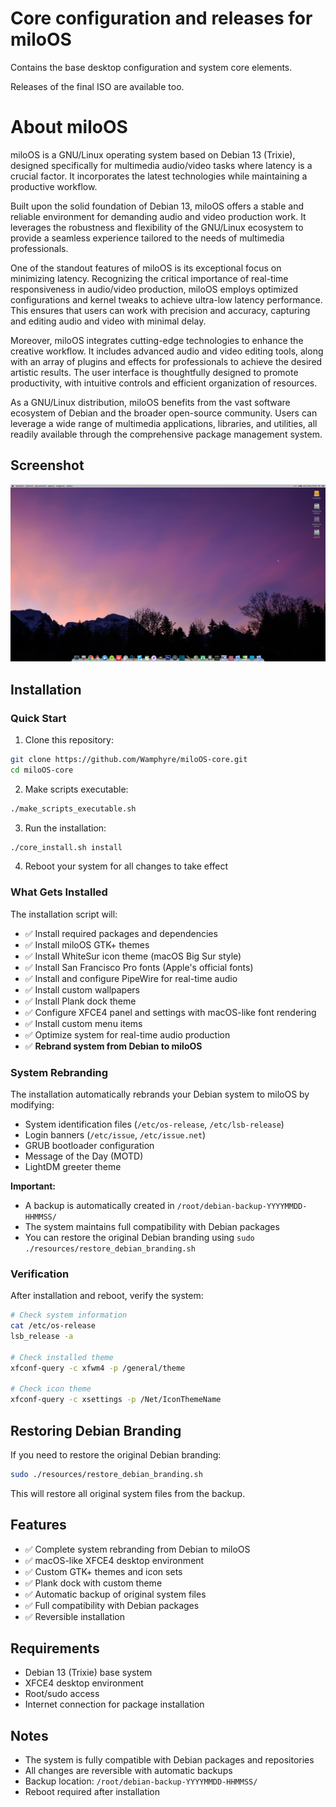 # Core configuration and releases for miloOS

Contains the base desktop configuration and system core elements.

Releases of the final ISO are available too.

# About miloOS

miloOS is a GNU/Linux operating system based on Debian 13 (Trixie), designed specifically for multimedia audio/video tasks where latency is a crucial factor. It incorporates the latest technologies while maintaining a productive workflow.

Built upon the solid foundation of Debian 13, miloOS offers a stable and reliable environment for demanding audio and video production work. It leverages the robustness and flexibility of the GNU/Linux ecosystem to provide a seamless experience tailored to the needs of multimedia professionals.

One of the standout features of miloOS is its exceptional focus on minimizing latency. Recognizing the critical importance of real-time responsiveness in audio/video production, miloOS employs optimized configurations and kernel tweaks to achieve ultra-low latency performance. This ensures that users can work with precision and accuracy, capturing and editing audio and video with minimal delay.

Moreover, miloOS integrates cutting-edge technologies to enhance the creative workflow. It includes advanced audio and video editing tools, along with an array of plugins and effects for professionals to achieve the desired artistic results. The user interface is thoughtfully designed to promote productivity, with intuitive controls and efficient organization of resources.

As a GNU/Linux distribution, miloOS benefits from the vast software ecosystem of Debian and the broader open-source community. Users can leverage a wide range of multimedia applications, libraries, and utilities, all readily available through the comprehensive package management system.

## Screenshot

![Screenshot](https://github.com/Wamphyre/miloOS-core/blob/main/miloOS-desktop.png)

## Installation

### Quick Start

1. Clone this repository:
```bash
git clone https://github.com/Wamphyre/miloOS-core.git
cd miloOS-core
```

2. Make scripts executable:
```bash
./make_scripts_executable.sh
```

3. Run the installation:
```bash
./core_install.sh install
```

4. Reboot your system for all changes to take effect

### What Gets Installed

The installation script will:
- ✅ Install required packages and dependencies
- ✅ Install miloOS GTK+ themes
- ✅ Install WhiteSur icon theme (macOS Big Sur style)
- ✅ Install San Francisco Pro fonts (Apple's official fonts)
- ✅ Install and configure PipeWire for real-time audio
- ✅ Install custom wallpapers
- ✅ Install Plank dock theme
- ✅ Configure XFCE4 panel and settings with macOS-like font rendering
- ✅ Install custom menu items
- ✅ Optimize system for real-time audio production
- ✅ **Rebrand system from Debian to miloOS**

### System Rebranding

The installation automatically rebrands your Debian system to miloOS by modifying:
- System identification files (`/etc/os-release`, `/etc/lsb-release`)
- Login banners (`/etc/issue`, `/etc/issue.net`)
- GRUB bootloader configuration
- Message of the Day (MOTD)
- LightDM greeter theme

**Important:** 
- A backup is automatically created in `/root/debian-backup-YYYYMMDD-HHMMSS/`
- The system maintains full compatibility with Debian packages
- You can restore the original Debian branding using `sudo ./resources/restore_debian_branding.sh`

### Verification

After installation and reboot, verify the system:

```bash
# Check system information
cat /etc/os-release
lsb_release -a

# Check installed theme
xfconf-query -c xfwm4 -p /general/theme

# Check icon theme
xfconf-query -c xsettings -p /Net/IconThemeName
```

## Restoring Debian Branding

If you need to restore the original Debian branding:

```bash
sudo ./resources/restore_debian_branding.sh
```

This will restore all original system files from the backup.

## Features

- ✅ Complete system rebranding from Debian to miloOS
- ✅ macOS-like XFCE4 desktop environment
- ✅ Custom GTK+ themes and icon sets
- ✅ Plank dock with custom theme
- ✅ Automatic backup of original system files
- ✅ Full compatibility with Debian packages
- ✅ Reversible installation

## Requirements

- Debian 13 (Trixie) base system
- XFCE4 desktop environment
- Root/sudo access
- Internet connection for package installation

## Notes

* The system is fully compatible with Debian packages and repositories
* All changes are reversible with automatic backups
* Backup location: `/root/debian-backup-YYYYMMDD-HHMMSS/`
* Reboot required after installation
